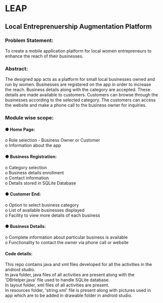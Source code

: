 # LEAP
## Local Entreprenuership Augmentation Platform

### Problem Statement:
To create a mobile application platform for local women entrepreneurs to
enhance the reach of their businesses.

### Abstract:
The designed app acts as a platform for small local businesses owned and run
by women. Businesses are registered on the app in order to increase the reach.
Business details along with the category are accepted. These details are made
available to customers. Customers can browse through the businesses according
to the selected category. The customers can access the website and make a
phone call to the business owner for inquiries.

### Module wise scope:  
#### ● Home Page:  
o Role selection - Business Owner or Customer  
o Information about the app  
        
#### ● Business Registration:  
o Category selection  
o Business details enrollment  
o Contact information  
o Details stored in SQLite Database  

#### ● Customer End:  
o Option to select business category  
o List of available businesses displayed  
o Facility to view more details of each business  

#### ● Business Details:  
o Complete information about particular business is available  
o Functionality to contact the owner via phone call or website  

#### Code details:
This repo contains java and xml files developed for all the activities in the android studio.  
In java folder, java files of all activities are present along with the 'DBHelper.java' file used to handle SQLite database.  
In layout folder, xml files of all activities are present.  
In resources folder, 'string.xml' file is present along with pictures used in app which are to be added in drawable folder in android studio.  

